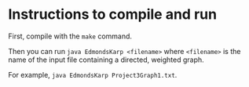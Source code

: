 # Instructions to compile and run

First, compile with the `make` command.

Then you can run `java EdmondsKarp <filename>` where `<filename>` is the name of the input file containing a directed, weighted graph.

For example, `java EdmondsKarp Project3Graph1.txt`.
